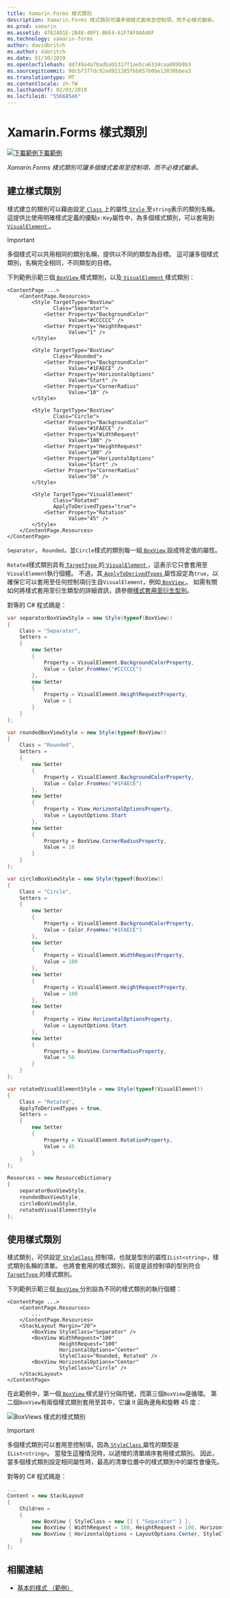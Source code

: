 ```yaml
---
title: Xamarin.Forms 樣式類別
description: Xamarin.Forms 樣式類別可讓多個樣式套用至控制項，而不必樣式繼承。
ms.prod: xamarin
ms.assetid: 4762401E-2B48-48F1-B6E4-61F7AF8AA46F
ms.technology: xamarin-forms
author: davidbritch
ms.author: dabritch
ms.date: 01/30/2019
ms.openlocfilehash: dd749a4a78adbab5317f1ae5ca6334caa009b9b3
ms.sourcegitcommit: 9dcb7377dc92ad921285fbb857b0be13030bbea3
ms.translationtype: MT
ms.contentlocale: zh-TW
ms.lasthandoff: 02/03/2019
ms.locfileid: "55668546"
---
```

# <a name="xamarinforms-style-classes"></a>Xamarin.Forms 樣式類別

[![下載範例](~/media/shared/download.png)下載範例](https://developer.xamarin.com/samples/xamarin-forms/UserInterface/Styles/BasicStyles/)

_Xamarin.Forms 樣式類別可讓多個樣式套用至控制項，而不必樣式繼承。_

## <a name="create-style-classes"></a>建立樣式類別

樣式建立的類別可以藉由設定[ `Class` ](xref:Xamarin.Forms.Style.Class)上的屬性[ `Style` ](xref:Xamarin.Forms.Style)至`string`表示的類別名稱。 這提供比使用明確樣式定義的優點`x:Key`屬性中，為多個樣式類別，可以套用到[ `VisualElement` ](xref:Xamarin.Forms.VisualElement)。

> [!IMPORTANT]
> 多個樣式可以共用相同的類別名稱，提供以不同的類型為目標。 這可讓多個樣式類別，名稱完全相同，不同類型的目標。

下列範例示範三個[ `BoxView` ](xref:Xamarin.Forms.BoxView)樣式類別，以及[ `VisualElement` ](xref:Xamarin.Forms.VisualElement)樣式類別：

```xaml
<ContentPage ...>
    <ContentPage.Resources>
        <Style TargetType="BoxView"
               Class="Separator">
            <Setter Property="BackgroundColor"
                    Value="#CCCCCC" />
            <Setter Property="HeightRequest"
                    Value="1" />
        </Style>

        <Style TargetType="BoxView"
               Class="Rounded">
            <Setter Property="BackgroundColor"
                    Value="#1FAECE" />
            <Setter Property="HorizontalOptions"
                    Value="Start" />
            <Setter Property="CornerRadius"
                    Value="10" />
        </Style>    

        <Style TargetType="BoxView"
               Class="Circle">
            <Setter Property="BackgroundColor"
                    Value="#1FAECE" />
            <Setter Property="WidthRequest"
                    Value="100" />
            <Setter Property="HeightRequest"
                    Value="100" />
            <Setter Property="HorizontalOptions"
                    Value="Start" />
            <Setter Property="CornerRadius"
                    Value="50" />
        </Style>

        <Style TargetType="VisualElement"
               Class="Rotated"
               ApplyToDerivedTypes="true">
            <Setter Property="Rotation"
                    Value="45" />
        </Style>        
    </ContentPage.Resources>
</ContentPage>
```

`Separator`， `Rounded`，並`Circle`樣式的類別每一組[ `BoxView` ](xref:Xamarin.Forms.BoxView)設成特定值的屬性。

`Rotated`樣式類別具有[ `TargetType` ](xref:Xamarin.Forms.Style.TargetType)的[ `VisualElement` ](xref:Xamarin.Forms.VisualElement)，這表示它只會套用至`VisualElement`執行個體。 不過，其[ `ApplyToDerivedTypes` ](xref:Xamarin.Forms.Style.ApplyToDerivedTypes)屬性設定為`true`，以確保它可以套用至任何控制項衍生自`VisualElement`，例如[ `BoxView` ](xref:Xamarin.Forms.BoxView)。 如需有關如何將樣式套用至衍生類型的詳細資訊，請參閱[樣式套用至衍生型別](implicit.md#apply-a-style-to-derived-types)。

對等的 C# 程式碼是：

```csharp
var separatorBoxViewStyle = new Style(typeof(BoxView))
{
    Class = "Separator",
    Setters =
    {
        new Setter
        {
            Property = VisualElement.BackgroundColorProperty,
            Value = Color.FromHex("#CCCCCC")
        },
        new Setter
        {
            Property = VisualElement.HeightRequestProperty,
            Value = 1
        }
    }
};

var roundedBoxViewStyle = new Style(typeof(BoxView))
{
    Class = "Rounded",
    Setters =
    {
        new Setter
        {
            Property = VisualElement.BackgroundColorProperty,
            Value = Color.FromHex("#1FAECE")
        },
        new Setter
        {
            Property = View.HorizontalOptionsProperty,
            Value = LayoutOptions.Start
        },
        new Setter
        {
            Property = BoxView.CornerRadiusProperty,
            Value = 10
        }
    }
};

var circleBoxViewStyle = new Style(typeof(BoxView))
{
    Class = "Circle",
    Setters =
    {
        new Setter
        {
            Property = VisualElement.BackgroundColorProperty,
            Value = Color.FromHex("#1FAECE")
        },
        new Setter
        {
            Property = VisualElement.WidthRequestProperty,
            Value = 100
        },
        new Setter
        {
            Property = VisualElement.HeightRequestProperty,
            Value = 100
        },
        new Setter
        {
            Property = View.HorizontalOptionsProperty,
            Value = LayoutOptions.Start
        },
        new Setter
        {
            Property = BoxView.CornerRadiusProperty,
            Value = 50
        }
    }
};

var rotatedVisualElementStyle = new Style(typeof(VisualElement))
{
    Class = "Rotated",
    ApplyToDerivedTypes = true,
    Setters =
    {
        new Setter
        {
            Property = VisualElement.RotationProperty,
            Value = 45
        }
    }
};

Resources = new ResourceDictionary
{
    separatorBoxViewStyle,
    roundedBoxViewStyle,
    circleBoxViewStyle,
    rotatedVisualElementStyle
};
```

## <a name="consume-style-classes"></a>使用樣式類別

樣式類別，可供設定[ `StyleClass` ](xref:Xamarin.Forms.VisualElement.StyleClass)控制項，也就是型別的屬性`IList<string>`，樣式類別名稱的清單。 也將會套用的樣式類別，前提是該控制項的型別符合[ `TargetType` ](xref:Xamarin.Forms.Style.TargetType)的樣式類別。

下列範例示範三個[ `BoxView` ](xref:Xamarin.Forms.BoxView)分別設為不同的樣式類別的執行個體：

```xaml
<ContentPage ...>
    <ContentPage.Resources>
        ...
    </ContentPage.Resources>
    <StackLayout Margin="20">
        <BoxView StyleClass="Separator" />       
        <BoxView WidthRequest="100"
                 HeightRequest="100"
                 HorizontalOptions="Center"
                 StyleClass="Rounded, Rotated" />
        <BoxView HorizontalOptions="Center"
                 StyleClass="Circle" />
    </StackLayout>
</ContentPage>    
```

在此範例中，第一個[ `BoxView` ](xref:Xamarin.Forms.BoxView)樣式是行分隔符號，而第三個`BoxView`是循環。 第二個`BoxView`有兩個樣式類別套用至其中，它讓 it 圓角邊角和旋轉 45 度：

![](style-class-images/boxviews.png "BoxViews 樣式的樣式類別")

> [!IMPORTANT]
> 多個樣式類別可以套用至控制項，因為[ `StyleClass` ](xref:Xamarin.Forms.VisualElement.StyleClass)屬性的類型是`IList<string>`。 當發生這種情況時，以遞增的清單順序套用樣式類別。 因此，當多個樣式類別設定相同屬性時，最高的清單位置中的樣式類別中的屬性會優先。

對等的 C# 程式碼是：

```csharp
...
Content = new StackLayout
{
    Children =
    {
        new BoxView { StyleClass = new [] { "Separator" } },
        new BoxView { WidthRequest = 100, HeightRequest = 100, HorizontalOptions = LayoutOptions.Center, StyleClass = new [] { "Rounded", "Rotated" } },
        new BoxView { HorizontalOptions = LayoutOptions.Center, StyleClass = new [] { "Circle" } }
    }
};
```

## <a name="related-links"></a>相關連結

- [基本的樣式 （範例）](https://developer.xamarin.com/samples/xamarin-forms/UserInterface/Styles/BasicStyles/)
